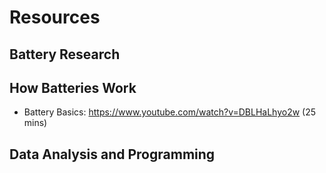# Resources


## Battery Research



## How Batteries Work

- Battery Basics: https://www.youtube.com/watch?v=DBLHaLhyo2w (25 mins)


## Data Analysis and Programming


